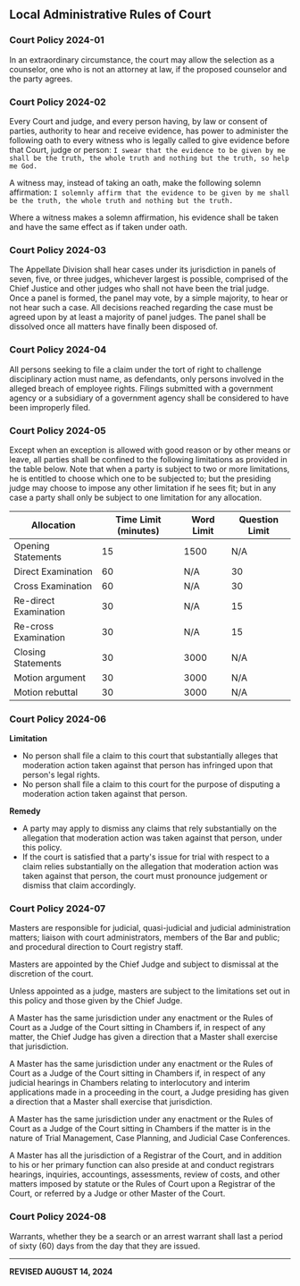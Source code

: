 ## Local Administrative Rules of Court

### Court Policy 2024-01

In an extraordinary circumstance, the court may allow the selection as a counselor, one who is not an attorney at law, if the proposed counselor and the party agrees.

### Court Policy 2024-02 

Every Court and judge, and every person having, by law or consent of parties, authority to hear and receive evidence, has power to administer the following oath to every witness who is legally called to give evidence before that Court, judge or person: `I swear that the evidence to be given by me shall be the truth, the whole truth and nothing but the truth, so help me God.`

A witness may, instead of taking an oath, make the following solemn affirmation: `I solemnly affirm that the evidence to be given by me shall be the truth, the whole truth and nothing but the truth.`

Where a witness makes a solemn affirmation, his evidence shall be taken and have the same effect as if taken under oath.

### Court Policy 2024-03 

The Appellate Division shall hear cases under its jurisdiction in panels of seven, five, or three judges, whichever largest is possible, comprised of the Chief Justice and other judges who shall not have been the trial judge. Once a panel is formed, the panel may vote, by a simple majority, to hear or not hear such a case. All decisions reached regarding the case must be agreed upon by at least a majority of panel judges. The panel shall be dissolved once all matters have finally been disposed of.

### Court Policy 2024-04

All persons seeking to file a claim under the tort of right to challenge disciplinary action must name, as defendants, only persons involved in the alleged breach of employee rights. Filings submitted with a government agency or a subsidiary of a government agency shall be considered to have been improperly filed.

### Court Policy 2024-05

Except when an exception is allowed with good reason or by other means or leave, all parties shall be confined to the following limitations as provided in the table below. Note that when a party is subject to two or more limitations, he is entitled to choose which one to be subjected to; but the presiding judge may choose to impose any other limitation if he sees fit; but in any case a party shall only be subject to one limitation for any allocation.

| Allocation  | Time Limit (minutes) | Word Limit | Question Limit |
| --- | --- | --- | --- |
| Opening Statements  | 15 | 1500 | N/A |
| Direct Examination | 60 | N/A | 30 |
| Cross Examination | 60 | N/A | 30 |
| Re-direct Examination | 30 | N/A | 15 |
| Re-cross Examination | 30 | N/A | 15 |
| Closing Statements | 30 | 3000 | N/A |
| Motion argument | 30 | 3000 | N/A |
| Motion rebuttal | 30 | 3000 | N/A |

### Court Policy 2024-06

**Limitation** <br>
- No person shall file a claim to this court that substantially alleges that moderation action taken against that person has infringed upon that person's legal rights. 
- No person shall file a claim to this court for the purpose of disputing a moderation action taken against that person. 

**Remedy** <br>
- A party may apply to dismiss any claims that rely substantially on the allegation that moderation action was taken against that person, under this policy. 
- If the court is satisfied that a party's issue for trial with respect to a claim relies substantially on the allegation that moderation action was taken against that person, the court must pronounce judgement or dismiss that claim accordingly.

### Court Policy 2024-07

Masters are responsible for judicial, quasi-judicial and judicial administration matters; liaison with court administrators, members of the Bar and public; and procedural direction to Court registry staff. 

Masters are appointed by the Chief Judge and subject to dismissal at the discretion of the court.

Unless appointed as a judge, masters are subject to the limitations set out in this policy and those given by the Chief Judge. 

A Master has the same jurisdiction under any enactment or the Rules of Court as a Judge of the Court sitting in Chambers if, in respect of any matter, the Chief Judge has given a direction that a Master shall exercise that jurisdiction. 

A Master has the same jurisdiction under any enactment or the Rules of Court as a Judge of the Court sitting in Chambers if, in respect of any judicial hearings in Chambers relating to interlocutory and interim applications made in a proceeding in the court, a Judge presiding has given a direction that a Master shall exercise that jurisdiction. 

A Master has the same jurisdiction under any enactment or the Rules of Court as a Judge of the Court sitting in Chambers if the matter is in the nature of Trial Management, Case Planning, and Judicial Case Conferences. 

A Master has all the jurisdiction of a Registrar of the Court, and in addition to his or her primary function can also preside at and conduct registrars hearings, inquiries, accountings, assessments, review of costs, and other matters imposed by statute or the Rules of Court upon a Registrar of the Court, or referred by a Judge or other Master of the Court.

### Court Policy 2024-08

Warrants, whether they be a search or an arrest warrant shall last a period of sixty (60) days from the day that they are issued.

---

**REVISED AUGUST 14, 2024**
